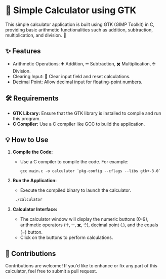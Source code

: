 # 🧮 Simple Calculator using GTK 

This simple calculator application is built using GTK (GIMP Toolkit) in C, providing basic arithmetic functionalities such as addition, subtraction, multiplication, and division. 🚀

## ✨ Features

- Arithmetic Operations: ➕ Addition, ➖ Subtraction, ✖️ Multiplication, ➗ Division.
- Clearing Input: 🔴 Clear input field and reset calculations.
- Decimal Point: Allow decimal input for floating-point numbers.

## 🛠️ Requirements

- **GTK Library:** Ensure that the GTK library is installed to compile and run this program.
- **C Compiler:** Use a C compiler like GCC to build the application.

## 💡 How to Use

1. **Compile the Code:**
   - Use a C compiler to compile the code. For example:
     ```
     gcc main.c -o calculator `pkg-config --cflags --libs gtk+-3.0`
     ```

2. **Run the Application:**
   - Execute the compiled binary to launch the calculator.

   ``` bash
    ./calculator
    ```

3. **Calculator Interface:**
   - The calculator window will display the numeric buttons (0-9), arithmetic operators (➕, ➖, ✖️, ➗), decimal point (.), and the equals (=) button.
   - Click on the buttons to perform calculations.

## 🤝 Contributions

Contributions are welcome! If you'd like to enhance or fix any part of this calculator, feel free to submit a pull request.
